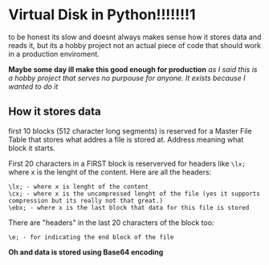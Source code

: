 #  Virtual Disk in Python!!!!!!!1
to be honest its slow and doesnt always makes sense how it stores data and reads it, but its a hobby project not an actual piece of code that should work in a production enviroment. 

**Maybe some day ill make this good enough for production** 
*as I said this is a hobby project that serves no purpouse for anyone. It exists because I wanted to do it*

## How it stores data
first 10 blocks (512 character long segments) is reserved for a Master File Table that stores what addres a file is stored at. Address meaning what block it starts.

First 20 characters in a FIRST block is reserverved for headers like `\lx;` where x is the lenght of the content. Here are all the headers:

    \lx; - where x is lenght of the content
    \cx; - where x is the uncompressed lenght of the file (yes it supports compression but its really not that great.)
    \ebx; - where x is the last block that data for this file is stored 

There are "headers" in the last 20 characters of the block too:

    \e; - for indicating the end block of the file

**Oh and data is stored using Base64 encoding**


